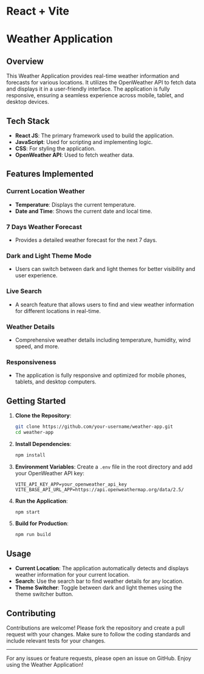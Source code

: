 # React + Vite


# Weather Application

## Overview
This Weather Application provides real-time weather information and forecasts for various locations. It utilizes the OpenWeather API to fetch data and displays it in a user-friendly interface. The application is fully responsive, ensuring a seamless experience across mobile, tablet, and desktop devices.

## Tech Stack
- **React JS**: The primary framework used to build the application.
- **JavaScript**: Used for scripting and implementing logic.
- **CSS**: For styling the application.
- **OpenWeather API**: Used to fetch weather data.

## Features Implemented
### Current Location Weather
- **Temperature**: Displays the current temperature.
- **Date and Time**: Shows the current date and local time.

### 7 Days Weather Forecast
- Provides a detailed weather forecast for the next 7 days.

### Dark and Light Theme Mode
- Users can switch between dark and light themes for better visibility and user experience.

### Live Search
- A search feature that allows users to find and view weather information for different locations in real-time.

### Weather Details
- Comprehensive weather details including temperature, humidity, wind speed, and more.

### Responsiveness
- The application is fully responsive and optimized for mobile phones, tablets, and desktop computers.

## Getting Started
1. **Clone the Repository**: 
    ```bash
    git clone https://github.com/your-username/weather-app.git
    cd weather-app
    ```

2. **Install Dependencies**:
    ```bash
    npm install
    ```

3. **Environment Variables**:
    Create a `.env` file in the root directory and add your OpenWeather API key:
    ```
    VITE_API_KEY_APP=your_openweather_api_key
    VITE_BASE_API_URL_APP=https://api.openweathermap.org/data/2.5/
    ```

4. **Run the Application**:
    ```bash
    npm start
    ```

5. **Build for Production**:
    ```bash
    npm run build
    ```

## Usage
- **Current Location**: The application automatically detects and displays weather information for your current location.
- **Search**: Use the search bar to find weather details for any location.
- **Theme Switcher**: Toggle between dark and light themes using the theme switcher button.

## Contributing
Contributions are welcome! Please fork the repository and create a pull request with your changes. Make sure to follow the coding standards and include relevant tests for your changes.

---

For any issues or feature requests, please open an issue on GitHub. Enjoy using the Weather Application!
